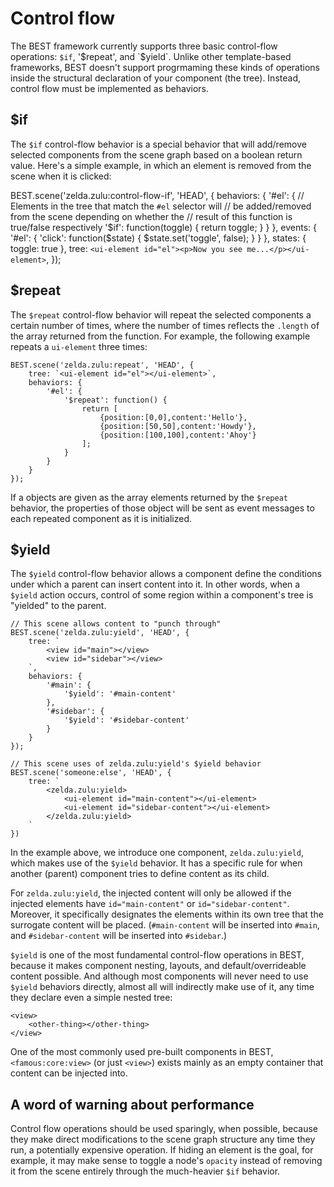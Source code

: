 # Control flow

The BEST framework currently supports three basic control-flow operations: `$if`, '$repeat', and `$yield`. Unlike other template-based frameworks, BEST doesn't support progrmaming these kinds of operations inside the structural declaration of your component (the tree). Instead, control flow must be implemented as behaviors.

## $if

The `$if` control-flow behavior is a special behavior that will add/remove selected components from the scene graph based on a boolean return value. Here's a simple example, in which an element is removed from the scene when it is clicked:

BEST.scene('zelda.zulu:control-flow-if', 'HEAD', {
    behaviors: {
        '#el': {
            // Elements in the tree that match the `#el` selector will
            // be added/removed from the scene depending on whether the
            // result of this function is true/false respectively
            '$if': function(toggle) {
                return toggle;
            }
        }
    },
    events: {
        '#el': {
            'click': function($state) {
                $state.set('toggle', false);
            }
        }
    },
    states: { toggle: true },
    tree: `<ui-element id="el"><p>Now you see me...</p></ui-element>`,
});

## $repeat

The `$repeat` control-flow behavior will repeat the selected components a certain number of times, where the number of times reflects the `.length` of the array returned from the function. For example, the following example repeats a `ui-element` three times:

    BEST.scene('zelda.zulu:repeat', 'HEAD', {
        tree: `<ui-element id="el"></ui-element>`,
        behaviors: {
            '#el': {
                '$repeat': function() {
                    return [
                        {position:[0,0],content:'Hello'},
                        {position:[50,50],content:'Howdy'},
                        {position:[100,100],content:'Ahoy'}
                    ];
                }
            }
        }
    });

If a objects are given as the array elements returned by the `$repeat` behavior, the properties of those object will be sent as event messages to each repeated component as it is initialized.

## $yield

The `$yield` control-flow behavior allows a component define the conditions under which a parent can insert content into it. In other words, when a `$yield` action occurs, control of some region within a component's tree is "yielded" to the parent.

    // This scene allows content to "punch through"
    BEST.scene('zelda.zulu:yield', 'HEAD', {
        tree: `
            <view id="main"></view>
            <view id="sidebar"></view>
        `,
        behaviors: {
            '#main': {
                '$yield': '#main-content'
            },
            '#sidebar': {
                '$yield': '#sidebar-content'
            }
        }
    });

    // This scene uses of zelda.zulu:yield's $yield behavior
    BEST.scene('someone:else', 'HEAD', {
        tree: `
            <zelda.zulu:yield>
                <ui-element id="main-content"></ui-element>
                <ui-element id="sidebar-content"></ui-element>
            </zelda.zulu:yield>
        `
    })

In the example above, we introduce one component, `zelda.zulu:yield`, which makes use of the `$yield` behavior. It has a specific rule for when another (parent) component tries to define content as its child.

For `zelda.zulu:yield`, the injected content will only be allowed if the injected elements have `id="main-content"` or `id="sidebar-content"`. Moreover, it specifically designates the elements within its own tree that the surrogate content will be placed. (`#main-content` will be inserted into `#main`, and `#sidebar-content` will be inserted into `#sidebar`.)

`$yield` is one of the most fundamental control-flow operations in BEST, because it makes component nesting, layouts, and default/overrideable content possible. And although most components will never need to use `$yield` behaviors directly, almost all will indirectly make use of it, any time they declare even a simple nested tree:

    <view>
        <other-thing></other-thing>
    </view>

One of the most commonly used pre-built components in BEST, `<famous:core:view>` (or just `<view>`) exists mainly as an empty container that content can be injected into.

## A word of warning about performance

Control flow operations should be used sparingly, when possible, because they make direct modifications to the scene graph structure any time they run, a potentially expensive operation. If hiding an element is the goal, for example, it may make sense to toggle a node's `opacity` instead of removing it from the scene entirely through the much-heavier `$if` behavior.

